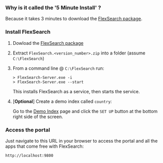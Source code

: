 ### Why is it called the '5 Minute Install' ?

Because it takes 3 minutes to download the [FlexSearch package].

### Install FlexSearch

1. Dowload the [FlexSearch package]
2. Extract `FlexSearch.<version_number>.zip` into a folder (assume `C:\FlexSearch`)
3. From a command line @ `C:\FlexSearch` run:

    ```
    > FlexSearch-Server.exe -i
    > FlexSearch-Server.exe --start
    ```
    This installs FlexSearch as a service, then starts the service. 

4. [**Optional**] Create a demo index called `country`:

    Go to the [Demo Index] page and click the `SET UP` button at the bottom right side of the screen.

[FlexSearch package]: https://github.com/flexsearch/flexsearch/releases
[Demo Index]: http://localhost:9800/portal/apps/demoindex/#/demoindex

### Access the portal

Just navigate to this URL in your browser to access the portal and all the apps that come free with FlexSearch:

```
http://localhost:9800
```